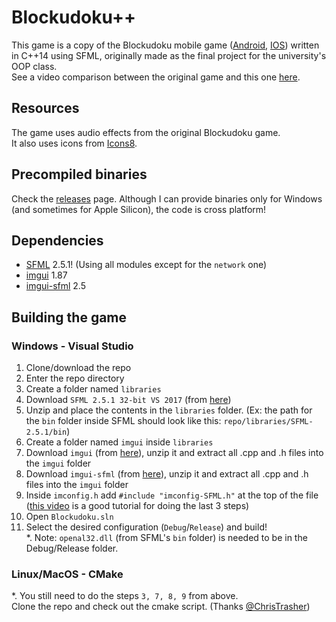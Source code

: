 # Blockudoku++
This game is a copy of the Blockudoku mobile game ([Android](https://play.google.com/store/apps/details?id=com.easybrain.block.puzzle.games&hl=en&gl=US), [IOS](https://apps.apple.com/us/app/blockudoku-block-puzzle-game/id1452227871)) written in C++14 using SFML, originally made as the final project for the university's OOP class.  
See a video comparison between the original game and this one [here](https://youtu.be/3Z-Xvgebu6Y).

## Resources
The game uses audio effects from the original Blockudoku game.  
It also uses icons from [Icons8](https://icons8.com/).

## Precompiled binaries
Check the [releases](https://github.com/CosminPerRam/Blockudokuplusplus/releases) page.
Although I can provide binaries only for Windows (and sometimes for Apple Silicon), the code is cross platform!

## Dependencies
 - [SFML](https://www.sfml-dev.org/) 2.5.1! (Using all modules except for the `network` one)
 - [imgui](https://github.com/ocornut/imgui) 1.87
 - [imgui-sfml](https://github.com/eliasdaler/imgui-sfml) 2.5

## Building the game
### Windows - Visual Studio
1. Clone/download the repo
2. Enter the repo directory
3. Create a folder named `libraries`
4. Download `SFML 2.5.1 32-bit VS 2017` (from [here](https://www.sfml-dev.org/download/sfml/2.5.1/))
5. Unzip and place the contents in the `libraries` folder. 
(Ex: the path for the `bin` folder inside SFML should look like this: `repo/libraries/SFML-2.5.1/bin`)
6. Create a folder named `imgui` inside `libraries`
7. Download `imgui` (from [here](https://github.com/ocornut/imgui)), unzip it and extract all .cpp and .h files into the `imgui` folder
8. Download `imgui-sfml` (from [here](https://github.com/eliasdaler/imgui-sfml)), unzip it and extract all .cpp and .h files into the `imgui` folder
9. Inside `imconfig.h` add `#include "imconfig-SFML.h"` at the top of the file  
([this video](https://www.youtube.com/watch?v=2YS5WJTeKpI) is a good tutorial for doing the last 3 steps)
10. Open `Blockudoku.sln`
11. Select the desired configuration (`Debug`/`Release`) and build!  
*. Note: `openal32.dll` (from SFML's `bin` folder) is needed to be in the Debug/Release folder.

### Linux/MacOS - CMake
*. You still need to do the steps `3, 7, 8, 9` from above.  
Clone the repo and check out the cmake script. (Thanks [@ChrisTrasher](https://github.com/ChrisThrasher))
